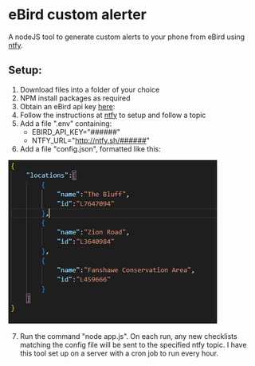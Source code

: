 # eBird custom alerter

A nodeJS tool to generate custom alerts to your phone from eBird using [ntfy](https://ntfy.sh).

## Setup:
1. Download files into a folder of your choice
2. NPM install packages as required
3. Obtain an eBird api key [here](https://ebird.org/api/keygen):
4. Follow the instructions at [ntfy](http://ntfy.sh) to setup and follow a topic
5. Add a file ".env" containing:
    - EBIRD_API_KEY="######"
    - NTFY_URL="http://ntfy.sh/######" 
6. Add a file "config.json", formatted like this: 

![config format](/config_image.PNG)

7. Run the command "node app.js". On each run, any new checklists matching the config file will be sent to the specified ntfy topic. I have this tool set up on a server with a cron job to run every hour.
